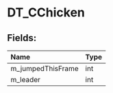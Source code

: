 # DT_CChicken

## Fields:

| Name | Type |
| :--- | :--- |
| m_jumpedThisFrame | int |
| m_leader | int |
